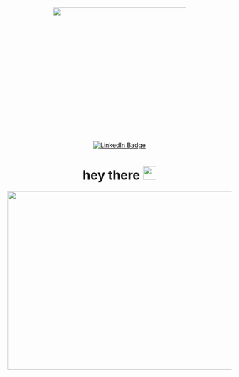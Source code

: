 <div id="header" align="center">
  <img src="https://media.giphy.com/media/gjrYDwbjnK8x36xZIO/giphy.gif" width="300"/>
</div>

<div id="badges" align= "center">
  <a href="your-linkedin-URL">
    <img src="https://www.linkedin.com/in/marco-dv-domingues" alt="LinkedIn Badge"/>
  </a>
</div>

<div id="badges" align="center">
  <img src="https://komarev.com/ghpvc/?username=your-github-MarkADom&style=flat-square&color=blue" alt=""/>
  <h1>
  hey there
  <img src="https://media.giphy.com/media/hvRJCLFzcasrR4ia7z/giphy.gif" width="30px"/>
</h1>
</div>

<div id="banner" align="center">
  <img src="https://media.giphy.com/media/2sbLlG7XNuzzeVKvw0/giphy.gif" width="600" height="400"/>
</div>

